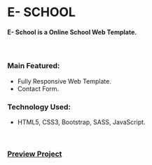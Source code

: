 # E- SCHOOL
#### E- School is a Online School Web Template.

<br />

### Main Featured:
* Fully Responsive Web Template.
* Contact Form.

### Technology Used:
* HTML5, CSS3, Bootstrap, SASS, JavaScript.

<br />

### [Preview Project](https://wasek23.github.io/e-school/)